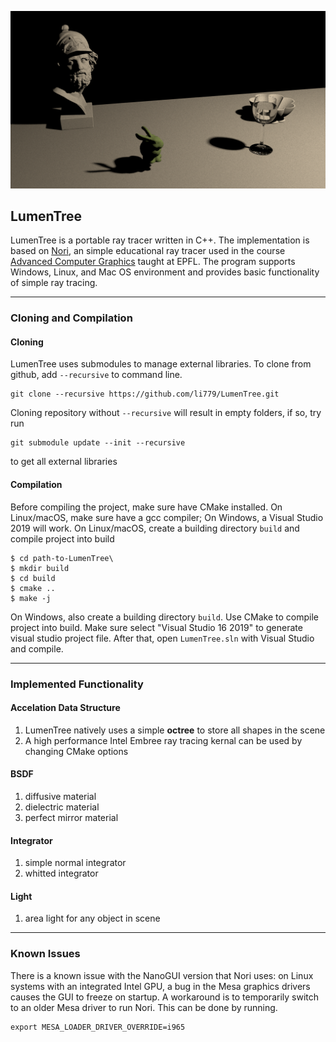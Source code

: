 ![LumenTree Banner](https://github.com/li779/LumenTree/blob/master/scenes/grand/scene.png)

## LumenTree

LumenTree is a portable ray tracer written in C++. The implementation is based on [Nori](https://wjakob.github.io/nori), an simple educational ray tracer used in the course [Advanced Computer Graphics](https://rgl.epfl.ch/courses/ACG17) taught at EPFL. The program supports Windows, Linux, and Mac OS environment and provides basic functionality of simple ray tracing.

---

### Cloning and Compilation
#### Cloning
LumenTree uses submodules to manage external libraries. To clone from github, add `--recursive` to command line.
```
git clone --recursive https://github.com/li779/LumenTree.git
```
Cloning repository without `--recursive` will result in empty folders, if so, try run 
```
git submodule update --init --recursive
```
to get all external libraries
#### Compilation
Before compiling the project, make sure have CMake installed. On Linux/macOS, make sure have a gcc compiler; On Windows, a Visual Studio 2019 will work.
On Linux/macOS, create a building directory `build` and compile project into build
```
$ cd path-to-LumenTree\
$ mkdir build
$ cd build
$ cmake ..
$ make -j
``` 
On Windows, also create a building directory `build`. Use CMake to compile project into build. Make sure select "Visual Studio 16 2019" to generate visual studio project file. After that, open `LumenTree.sln` with Visual Studio and compile.

---

### Implemented Functionality
#### Accelation Data Structure
1. LumenTree natively uses a simple **octree** to store all shapes in the scene
2. A high performance Intel Embree ray tracing kernal can be used by changing CMake options

#### BSDF
1. diffusive material
2. dielectric material
3. perfect mirror material

#### Integrator
1. simple normal integrator
2. whitted integrator

#### Light
1. area light for any object in scene

---
### Known Issues
There is a known issue with the NanoGUI version that Nori uses: on Linux systems with an integrated Intel GPU, a bug in the Mesa graphics drivers causes the GUI to freeze on startup. A workaround is to temporarily switch to an older Mesa driver to run Nori. This can be done by running.
```
export MESA_LOADER_DRIVER_OVERRIDE=i965
```
